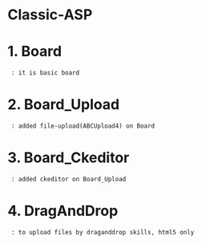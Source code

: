 # Classic-ASP
   # 1. Board 
     : it is basic board
     
   # 2. Board_Upload
     : added file-upload(ABCUpload4) on Board
     
   # 3. Board_Ckeditor
     : added ckeditor on Board_Upload
     
   # 4. DragAndDrop
     : to upload files by draganddrop skills, html5 only
